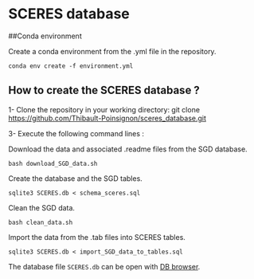 # SCERES database


##Conda environment

Create a conda environment from the .yml file in the repository.
```
conda env create -f environment.yml
```

## How to create the SCERES database ?

1- Clone the repository in your working directory:
git clone https://github.com/Thibault-Poinsignon/sceres_database.git

3- Execute the following command lines :

Download the data and associated .readme files from the SGD database.
```
bash download_SGD_data.sh
```

Create the database and the SGD tables.
```
sqlite3 SCERES.db < schema_sceres.sql
```

Clean the SGD data.
```
bash clean_data.sh
```

Import the data from the .tab files into SCERES tables.
```
sqlite3 SCERES.db < import_SGD_data_to_tables.sql
```

The database file `SCERES.db` can be open with [DB browser](https://sqlitebrowser.org/).
